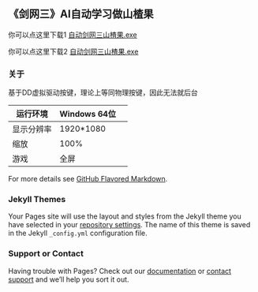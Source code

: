## 《剑网三》AI自动学习做山楂果

你可以点这里下载1 [自动剑网三山楂果.exe](#)

你可以点这里下载2 [自动剑网三山楂果.exe](https://wwa.lanzoui.com/itIyHpli9qj)


### 关于

基于DD虚拟驱动按键，理论上等同物理按键，因此无法就后台


| 运行环境   | Windows 64位 |      |
| ---------- | ------------ | ---- |
| 显示分辨率 | 1920*1080    |      |
| 缩放       | 100%         |      |
| 游戏       | 全屏         |      |

For more details see [GitHub Flavored Markdown](https://guides.github.com/features/mastering-markdown/).

### Jekyll Themes

Your Pages site will use the layout and styles from the Jekyll theme you have selected in your [repository settings](https://github.com/3371574870/JX3/settings/pages). The name of this theme is saved in the Jekyll `_config.yml` configuration file.

### Support or Contact

Having trouble with Pages? Check out our [documentation](https://docs.github.com/categories/github-pages-basics/) or [contact support](https://support.github.com/contact) and we’ll help you sort it out.
